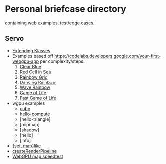 # Personal briefcase directory

containing web examples, test/edge cases.

## Servo

- [Extending Klasses](extendEventTarget.html)
- Examples based off <https://codelabs.developers.google.com/your-first-webgpu-app> per complexity/steps:
  1. [Clear Blue](first-webgpu/3-init.html)
  2. [Red Cell in Sea](first-webgpu/4-geo.html)
  3. [Rainbow Grid](first-webgpu/5-grid.html)
  4. [Dancing Rainbow](first-webgpu/7-state.html)
  5. [Wave Rainbow](first-webgpu/8-sim.html)
  6. [Game of Life](first-webgpu/9-endgame.html)
  99. [Fast Game of Life](fastgame.html)
- wgpu examples
  - [cube](examples-gpu/cube.html)
  - [hello-compute](examples-gpu/hello-compute.html)
  - [hello-triangle]
  - [mipmap]
  - [shadow]
  - [hello]
  - [info]
- [{set, map}like](like.html)
- [createRenderPipeline](WGPURenderPipeline)
- [WebGPU map speedtest](webgpu_map_speed.html)
